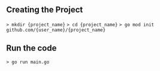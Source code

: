 ## Creating the Project
`> mkdir {project_name}`
`> cd {project_name}`
`> go mod init github.com/{user_name}/{project_name}`

## Run the code
`> go run main.go`